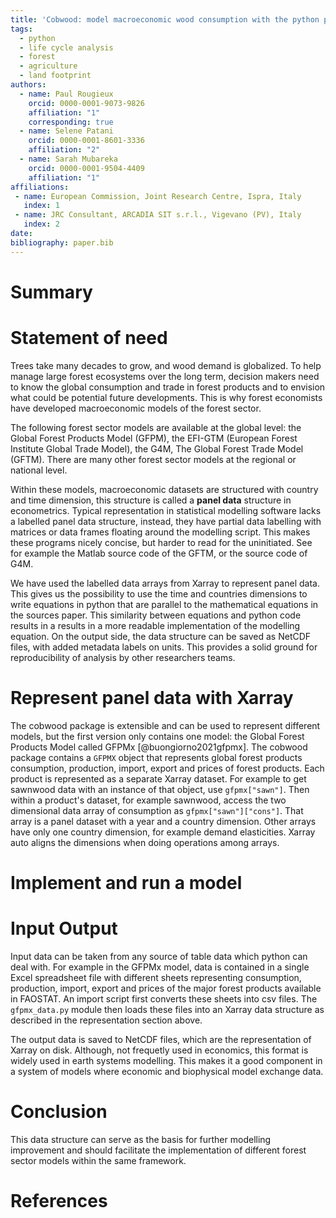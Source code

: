 ```yaml
---
title: 'Cobwood: model macroeconomic wood consumption with the python package Xarray'
tags:
  - python
  - life cycle analysis
  - forest
  - agriculture
  - land footprint
authors:
  - name: Paul Rougieux
    orcid: 0000-0001-9073-9826
    affiliation: "1"
    corresponding: true
  - name: Selene Patani
    orcid: 0000-0001-8601-3336
    affiliation: "2"
  - name: Sarah Mubareka
    orcid: 0000-0001-9504-4409
    affiliation: "1"
affiliations:
 - name: European Commission, Joint Research Centre, Ispra, Italy
   index: 1
 - name: JRC Consultant, ARCADIA SIT s.r.l., Vigevano (PV), Italy
   index: 2
date:
bibliography: paper.bib
---
```


<!--
The following comments will not appear in the paper.

- Journal of Open Source Software (JOSS)- Paper submission guidelines
  https://joss.readthedocs.io/en/latest/submitting.html

- Compile this paper to a pdf document with the script specified in .gitlab-ci.yml. JOSS
  uses the openjournals/inara docker image and compiles the document with the following
  script:

        inara -p -o pdf paper/paper.md

- Extract documentation from the package docstrings with pdoc

        pdoc -o public ./cobwood/

- TODO: install the package in a new environment, based on the TOML file

End comments.
-->

# Summary



# Statement of need

Trees take many decades to grow, and wood demand is globalized. To help manage large
forest ecosystems over the long term, decision makers need to know the global
consumption and trade in forest products and to envision what could be potential future
developments. This is why forest economists have developed macroeconomic models of the
forest sector.

The following forest sector models are available at the global level: the Global Forest
Products Model (GFPM), the EFI-GTM (European Forest Institute Global Trade Model), the
G4M, The Global Forest Trade Model (GFTM). There are many other forest sector models at
the regional or national level.

Within these models, macroeconomic datasets are structured with country and time
dimension, this structure is called a **panel data** structure in econometrics. Typical
representation in statistical modelling software lacks a labelled panel data structure,
instead, they have partial data labelling with matrices or data frames floating around
the modelling script. This makes these programs nicely concise, but harder to read for
the uninitiated. See for example the Matlab source code of the GFTM, or the source code
of G4M.

We have used the labelled data arrays from Xarray to represent panel data. This gives us
the possibility to use the time and countries dimensions to write equations in python
that are parallel to the mathematical equations in the sources paper. This similarity
between equations and python code results in a results in a more readable implementation
of the modelling equation. On the output side, the data structure can be saved as NetCDF
files, with added metadata labels on units. This provides a solid ground for
reproducibility of analysis by other researchers teams.


# Represent panel data with Xarray

The cobwood package is extensible and can be used to represent different models, but the
first version only contains one model: the Global Forest Products Model called GFPMx
[@buongiorno2021gfpmx]. The cobwood package contains a `GFPMX` object that represents
global forest products consumption, production, import, export and prices of forest
products. Each product is represented as a separate Xarray dataset. For example to get
sawnwood data with an instance of that object, use `gfpmx["sawn"]`. Then within a
product's dataset, for example sawnwood, access the two dimensional data array of
consumption as `gfpmx["sawn"]["cons"]`. That array is a panel dataset with a year and a
country dimension. Other arrays have only one country dimension, for example demand
elasticities. Xarray auto aligns the dimensions when doing operations among arrays.


# Implement and run a model


# Input Output

Input data can be taken from any source of table data which python can deal with. For
example in the GFPMx model, data is contained in a single Excel spreadsheet file with
different sheets representing consumption, production, import, export and prices of the
major forest products available in FAOSTAT. An import script first converts these sheets
into csv files. The `gfpmx_data.py` module then loads these files into an Xarray data
structure as described in the representation section above.

The output data is saved to NetCDF files, which are the representation of Xarray on
disk. Although, not frequetly used in economics, this format is widely used in earth
systems modelling. This makes it a good component in a system of models where economic
and biophysical model exchange data.


# Conclusion

This data structure can serve as the basis for further modelling improvement and should
facilitate the implementation of different forest sector models within the same
framework.


# References


